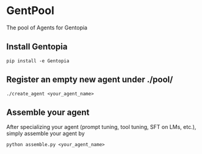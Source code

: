 # GentPool
The pool of Agents for Gentopia

## Install Gentopia
```
pip install -e Gentopia
```

## Register an empty new agent under ./pool/
```
./create_agent <your_agent_name> 
```

## Assemble your agent
After specializing your agent (prompt tuning, tool tuning, SFT on LMs, etc.), simply assemble your agent by 
```
python assemble.py <your_agent_name>
```
